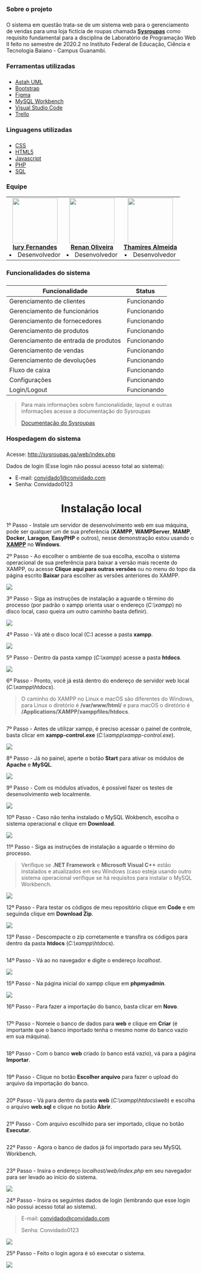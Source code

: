 ### Sobre o projeto <h3> 
O sistema em questão trata-se de um sistema web para o gerenciamento de vendas para uma loja fictícia de roupas chamada **[Sysroupas](http://sysroupas.ga/web/index.php)** como requisito fundamental para a disciplina de Laboratório de Programação Web II feito no semestre de 2020.2 no Instituto Federal de Educação, Ciência e Tecnologia Baiano - Campus Guanambi.

### Ferramentas utilizadas <h3>
* [Astah UML](https://astah.net/downloads/)
* [Bootstrap](https://getbootstrap.com/)
* [Figma](https://www.figma.com)
* [MySQL Workbench](https://www.mysql.com/products/workbench/)
* [Visual Studio Code](https://code.visualstudio.com/)
* [Trello](https://trello.com/)

### Linguagens utilizadas <h3>
 * [CSS](https://developer.mozilla.org/pt-BR/docs/Web/CSS)
 * [HTML5](https://developer.mozilla.org/pt-BR/docs/Web/Guide/HTML/HTML5)
 * [Javascript](https://developer.mozilla.org/pt-BR/docs/Web/JavaScript)
 * [PHP](https://www.php.net/manual/pt_BR/intro-whatis.php)
 * [SQL](https://www.w3schools.com/sql/)

 ### Equipe
<table align="center">
    <tr>
        <td align="center">
            <a href="https://github.com/Iury189">
                <img width="120" src="https://avatars.githubusercontent.com/u/63120240?s=460&v=4"/>
                <br/>
                <b>Iury Fernandes</b>
            </a>
         <li> Desenvolvedor </li>
        </td>
        <td align="center">
            <a href="https://github.com/renanoliveir13">
                <img width="120" src="https://avatars.githubusercontent.com/u/80891168?s=460&v=4"/>
                <br/>
                <b>Renan Oliveira</b>   
            </a>
            <li> Desenvolvedor </li>
        </td>
        <td align="center">
            <a href="https://github.com/ThamiresAlmeida">
                <img width="120" src="https://avatars.githubusercontent.com/u/79264929?v=4"/>
                <br/>
                <b>Thamires Almeida</b>   
            </a>
            <li> Desenvolvedor </li>
        </td>
    </tr>
</table>

### Funcionalidades do sistema <h3>
Funcionalidade | Status
------------ | -------------
Gerenciamento de clientes | Funcionando
Gerenciamento de funcionários | Funcionando
Gerenciamento de fornecedores | Funcionando
Gerenciamento de produtos | Funcionando
Gerenciamento de entrada de produtos | Funcionando
Gerenciamento de vendas | Funcionando
Gerenciamento de devoluções | Funcionando
Fluxo de caixa | Funcionando
Configurações | Funcionando
Login/Logout | Funcionando

> Para mais informações sobre funcionalidade, layout e outras informações acesse a documentação do Sysroupas
>
> [Documentação do Sysroupas](https://github.com/Iury189/web2/blob/master/documentos/Documenta%C3%A7%C3%A3o%20Sysroupas.pdf)

 ### Hospedagem do sistema <h3>
Acesse: http://sysroupas.ga/web/index.php

Dados de login (Esse login não possui acesso total ao sistema):

* E-mail: convidado1@convidado.com
* Senha: Convidado0123

 <h1 align="center"> Instalação local </h1>

1º Passo - Instale um servidor de desenvolvimento web em sua máquina, pode ser qualquer um de sua preferência (**XAMPP**, **WAMPServer**, **MAMP**, **Docker**, **Laragon**, **EasyPHP** e outros), nesse demonstração estou usando o **[XAMPP](https://www.apachefriends.org/pt_br/index.html)** no **Windows**.

2º Passo - Ao escolher o ambiente de sua escolha, escolha o sistema operacional de sua preferência para baixar a versão mais recente do XAMPP, ou acesse **Clique aqui para outras versões** ou no menu do topo da página escrito **Baixar** para escolher as versões anteriores do XAMPP.

![](https://github.com/Iury189/Sysroupas/blob/master/imagens_instalacao/i1.png)
    
3º Passo - Siga as instruções de instalação a aguarde o têrmino do processo (por padrão o xampp orienta usar o endereço (_C:\xampp_) no disco local, caso queira um outro caminho basta definir). 

![](https://github.com/Iury189/Sysroupas/blob/master/imagens_instalacao/i4.png)

4º Passo - Vá até o disco local (C:\) acesse a pasta **xampp**.

![](https://github.com/Iury189/Sysroupas/blob/master/imagens_instalacao/i5.png)
    
5º Passo - Dentro da pasta xampp (_C:\xampp_) acesse a pasta **htdocs**.

![](https://github.com/Iury189/Sysroupas/blob/master/imagens_instalacao/i6.png)

6º Passo - Pronto, você já está dentro do endereço de servidor web local (_C:\xampp\htdocs_).
> O caminho do XAMPP no Linux e macOS são diferentes do Windows, para Linux o diretório é **/var/www/html/** e para macOS o diretório é **/Applications/XAMPP/xamppfiles/htdocs**.
> >
![]()

7º Passo - Antes de utilizar xampp, é preciso acessar o painel de controle, basta clicar em **xampp-control.exe** (_C:\xampp\xampp-control.exe_).

![](https://github.com/Iury189/Sysroupas/blob/master/imagens_instalacao/i7.png)

8º Passo - Já no painel, aperte o botão **Start** para ativar os módulos de **Apache** e **MySQL**.

![](https://github.com/Iury189/Sysroupas/blob/master/imagens_instalacao/i8.png)

9º Passo - Com os módulos ativados, é possível fazer os testes de desenvolvimento web localmente.

![](https://github.com/Iury189/Sysroupas/blob/master/imagens_instalacao/i9.png)

10º Passo - Caso não tenha instalado o MySQL Wokbench, escolha o sistema operacional e clique em **Download**.

![](https://github.com/Iury189/Sysroupas/blob/master/imagens_instalacao/i10.png)
    
11º Passo - Siga as instruções de instalação a aguarde o têrmino do processo.
> Verifique se **.NET Framework** e **Microsoft Visual C++** estão instalados e atualizados em seu Windows (caso esteja usando outro sistema operacional verifique se há requisitos para instalar o MySQL Workbench.
>
![](https://github.com/Iury189/Sysroupas/blob/master/imagens_instalacao/i11.png)

12º Passo - Para testar os códigos de meu repositório clique em **Code** e em seguinda clique em **Download Zip**.

![](https://github.com/Iury189/Sysroupas/blob/master/imagens_instalacao/i12.png)
    
13º Passo - Descompacte o zip corretamente e transfira os códigos para dentro da pasta **htdocs** (_C:\xampp\htdocs_).

![]()

14º Passo - Vá ao no navegador e digite o endereço _localhost_.

![](https://github.com/Iury189/Sysroupas/blob/master/imagens_instalacao/i13.png)

15º Passo - Na página inicial do xampp clique em **phpmyadmin**.

![](https://github.com/Iury189/Sysroupas/blob/master/imagens_instalacao/i14.png)

16º Passo - Para fazer a importação do banco, basta clicar em **Novo**.

![]()
    
17º Passo - Nomeie o banco de dados para **web** e clique em **Criar** (é importante que o banco importado tenha o mesmo nome do banco vazio em sua máquina).

![]()

18º Passo - Com o banco **web** criado (o banco está vazio), vá para a página **Importar**.

![]()

19º Passo - Clique no botão **Escolher arquivo** para fazer o upload do arquivo da importação do banco.

![]()

20º Passo - Vá para dentro da pasta **web** (_C:\xampp\htdocs\web_) e escolha o arquivo **web.sql** e clique no botão **Abrir**.

![]()

21º Passo - Com arquivo escolhido para ser importado, clique no botão **Executar**.

![]()

22º Passo - Agora o banco de dados já foi importado para seu MySQL Workbench.

![]()

23º Passo - Insira o endereço _localhost/web/index.php_ em seu navegador para ser levado ao início do sistema.

![](https://github.com/Iury189/Sysroupas/blob/master/imagens_instalacao/i22.png)
    
24º Passo - Insira os seguintes dados de login (lembrando que esse login não possui acesso total ao sistema).

> E-mail: convidado@convidado.com
> 
> Senha: Convidado0123

![](https://github.com/Iury189/Sysroupas/blob/master/imagens_instalacao/i23.png)

25º Passo - Feito o login agora é só executar o sistema.

![](https://github.com/Iury189/Sysroupas/blob/master/imagens_instalacao/i24.png)
